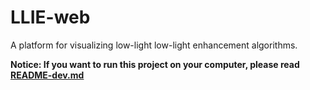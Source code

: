 # LLIE-web
A platform for visualizing low-light low-light enhancement algorithms.

**Notice: If you want to run this project
 on your computer, please read [README-dev.md](https://github.com/glory-wan/LLIE-web/blob/main/README-dev.md)**